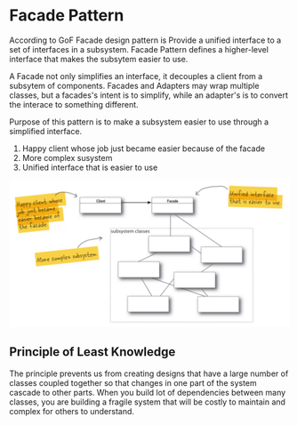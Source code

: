 # Facade Pattern
According to GoF Facade design pattern is Provide a unified interface to a set of interfaces in a subsystem.
Facade Pattern defines a higher-level interface that makes the subsytem easier to use.

A Facade not only simplifies an interface, it decouples a client from a subsytem of components.
Facades and Adapters may wrap multiple classes, but a facades's intent is to simplify, while an adapter's is to convert
the interace to something different.

Purpose of this pattern is to make a subsystem easier to use through a simplified interface.

1. Happy client whose job just became easier because of the facade
2. More complex susystem
3. Unified interface that is easier to use

![Facade Pattern](/assets/facade-diagram.png)

## Principle of Least Knowledge
The principle prevents us from creating designs that have a large number of classes coupled together so that changes in one part
of the system cascade to other parts. When you build lot of dependencies between many classes, you are building a fragile system
that will be costly to maintain and complex for others to understand.
